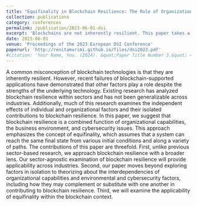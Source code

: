 ```yaml
---
title: "Equifinality in Blockchain Resilience: The Role of Organizational, Environmental, and Cybersecurity Factors"
collection: publications
category: conferences
permalink: /publication/2023-06-01-dsi
excerpt: 'Blockchains are not inherently resilient. This paper takes a look at organizational, enviromental, and cybersecurity factors that influence the level of resilience in blockchain, and advocates for the adoption of equifinality, or multiple paths, to resilience.'
date: 2023-06-01
venue: 'Proceedings of the 2023 European DSI Conference'
paperurl: 'http://renitamurimi.github.io/files/dsi2023.pdf'
#citation: 'Your Name, You. (2024). &quot;Paper Title Number 3.&quot; <i>GitHub Journal of Bugs</i>. 1(3).'
---
```


A common misconception of blockchain technologies is that they are inherently resilient. 
However, recent failures of blockchain-supported applications have demonstrated that other 
factors play a role despite the strengths of the underlying technology. Existing research has 
analyzed blockchain resilience within sectors and has not been generalizable across industries. 
Additionally, much of this research examines the independent effects of individual and 
organizational factors and their isolated contributions to blockchain resilience. In this paper, 
we suggest that blockchain resilience is a combined function of organizational capabilities, the 
business environment, and cybersecurity issues. This approach emphasizes the concept of 
equifinality, which assumes that a system can reach the same final state from various initial 
conditions and along a variety of paths. The contributions of this paper are threefold. First, 
unlike previous sector-based research, we approach blockchain resilience with a broader lens. 
Our sector-agnostic examination of blockchain resilience will provide applicability across 
industries. Second, our paper moves beyond exploring factors in isolation to theorizing about 
the interdependencies of organizational capabilities and environmental and cybersecurity 
factors, including how they may complement or substitute with one another in contributing to 
blockchain resilience. Third, we will examine the applicability of equifinality within the 
blockchain context.